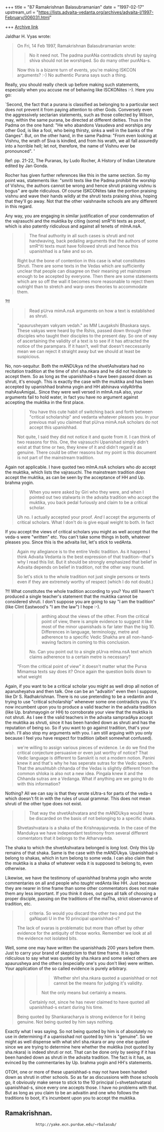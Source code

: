 +++
title = "87 Ramakrishnan Balasubramanian"
date = "1997-02-17"
upstream_url = "https://lists.advaita-vedanta.org/archives/advaita-l/1997-February/006031.html"

+++
[Archive link](https://lists.advaita-vedanta.org/archives/advaita-l/1997-February/006031.html)

Jaldhar H. Vyas wrote:

> On Fri, 14 Feb 1997, Ramakrishnan Balasubramanian wrote:
>
> > No it need not. The padma purANa contradicts shruti by saying shiva should
 not
> > be worshiped. So do many other purANa-s.
>
> Now this is a bizarre turn of events, you're making ISKCON arguments? :-)
> No authentic Purana says such a thing.

Really, you should really check up before making such statements, especially
when you accuse me of behaving like ISCKONites :-). Here you go:

`Second, the fact that a purana is classified as belonging to a particular sect
does not prevent it from paying attention to other Gods. Conversely even the
aggressively sectarian statements, such as those collected by Wilson, may,
within the same purana, be directed at different deities. Thus in the Padma on
the one hand: "He who abandons Vasudeva and worships any other God, is like a
fool, who being thirsty, sinks a well in the banks of the Ganges". But, on the
other hand, in the same Padma: "From even looking at Vishnu, the wrath of Siva
is kindled, and from his wrath, we all fall assuredly into a horrible hell; let
not, therefore, the name of Vishnu ever be pronounced". '

Ref: pp. 21-22, The Puranas, by Ludo Rocher, A History of Indian Literature
edited by Jan Gonda.

Rocher has given further references like this in the same section. So my point
was, statements like: "smriti texts like the Padma prohibit the worship of
Vishnu, the authors cannot be wrong and hence shruti praising vishnu is bogus"
are quite ridiculous. Of course ISKCONites take the portion praising vishnu and
wave their hands wildly at the shruti texts praising shiva, hoping that they'll
go away. Not that the other vaishnavite schools are any different in this
regard.

Any way, you are engaging in similar justification of your condemnation of the
vajrasuchi and the muktika by citing (some) smR^iti texts as proof, which is
also patently ridiculous and against all tenets of mImA.nsA.

> > The final authority in all such cases
> > is shruti and not handwaving, back pedaling arguments that the authors of
 some
> > smR^iti texts must have followed shruti and hence this upanishhad is a fake
> > and so on.
> >
>
> Right but the bone of contention in this case is what constitutes Shruti.
> There are some texts in the Vedas which are sufficiently unclear that
> people can disagree on their meaning yet mainstream enough to be accepted
> by everyone.  Then there are some statements which are so off the wall it
> becomes more reasonable to reject them outright than to stretch and warp
> ones theories to accommodate them.

?!!

> > Read pUrva mimA.nsA arguments on how a text is established as shruti.
> >
>
> "apaurusheyam vakyam vedah." as MM Laugakshi Bhaskara says.  These vakyas
> were heard by the Rshis, passed down through their disciples who taught
> their disciples to the present day.  So one of way of ascertaining the
> validity of a text is to see if it has attracted the notice of the
> parampara. If it hasn't, well that doesn't neccessarily mean we can reject
> it straight away but we should at least be suspicious.

No, non-sequitur. Both the mANDUkya nd the shvetAshvatara had no recitation
tradition at the time of shrI sha.nkara and he did not hesitate to accept them.
So as long as the upanishhad-s have been passed down as shruti, it's enough.
This is exactly the case with the muktika and has been accepted by upanishhad
brahma yogin and HH abhinava vidyAtIrtha mahAsvAmigaL. Since they were well
versed in mImA.nsA also, your arguments fail to hold water, in fact you have no
argument against accepting the muktika in the first place.

> > You have this cute habit of switching back and forth between "critical
> > scholarship" and vedanta whatever pleases you. In your previous mail you
> > claimed
> > that pUrva mimA.nsA scholars do not accept this upanishhad.
>
> Not quite, I said they did not notice it and quote from it.  I can think
> of two reasons for this.  One, the vajrasuchi Upanishad simply didn't
> exist at that time or two, they knew of it and didn't regard it as
> genuine.  There could be other reasons but my point is this document is
> not part of the mainstream tradition.

Again not applicable. I have quoted two mImA.nsA scholars who _do_ accept the
muktika, which lists the vajrasuchi. The mainstream tradition _does_ accept
the muktika, as can be seen by the acceptance of HH and Up. brahma yogin.

>  > When you were asked
> > by Giri who they were, and when I pointed out two stalwarts in the advaita
> > tradition who accept the muktika, you back pedal furiously and claim to be a
> > critical scholar.
>
> Uh no. I actually accepted your proof.  _And_ I accept the arguments of
> critical scholars.  What I don't do is give equal weight to both.  In fact

If you accept the views of critical scholars you might as well accept that the
veda-s were "written" etc. You can't take some things in both, whatever pleases
you. Since this is the advaita list, let's stick to vedAnta.

> Again my allegiance is to the entire Vedic tradition.  As it happens I
> think Advaita Vedanta is the best expression of that tradition--that's why
> I read this list.  But it should be strongly emphasized that belief in
> Advaita depends on belief in tradition, not the other way round.
>
> So let's stick to the whole tradition not just single persons or texts
> even if they are extremely worthy of respect (which I do not doubt.)

?!! What constitutes the whole tradition according to you? You still haven't
produced a single teacher's statement that the muktika cannot be considered
shruti. I don't suppose you are going to say "I am the tradition" (like Clint
Eastwood's "I am the law") I hope :-).

> > > anthing about the views of the other.  From the critical point of view,
> > > there is ample evidence to suggest it like most of the minor upanishads is
> > > far later than the big 10.  Differences in language, terminology, metre
> > > and adherence to a specific Vedic Shakha are all non-hand-waving factors
> > > in coming to this conclusion.
> >
> > No. Can you point out to a single pUrva mIma.nsA text which claims adherence
> > to a certain metre is necessary?
>
> "From the critical point of view" it doesn't matter what the Purva Mimamsa
> texts say does it?  Once again the question boils down to what weight

Again, if you want to be a critical scholar you might as well drop all notion
of aparusheyatva and then talk. One can be an "advaitin" even then I suppose,
like Dr S. Radhakrishnan. There is no use pretending to be a vedantin and
trying to use "critical scholarship" whenever some one contradicts you. It's
now incumbent upon you to produce a valid teacher in the advaita tradition
(like Up. brahmayogin or HH) to corroborate your view that the muktika is not
shruti. As I see it the valid teachers in the advaita sampradAya accept the
muktika as shruti, since it has been handed down as shruti and has the
reputation of being so. So if you want to go against tradition, that's your
wish. I'll also stop my arguments with you. I am still arguing with you only
because I feel you have respect for tradition (albeit somewhat confused).

> we're willing to assign various pieces of evidence.  I.e do we find the
> critical conjecture persuasive or even just worthy of notice?  That Vedic
> language is different to Sanskrit is not a modern notion.  Panini knew it
> and that's why he has seperate sutras for the Vedic speech.  That the
> anushtubh chhanda of the Vedas is slightly different from the common
> shloka is also not a new idea.  Pingala knew it and the Chhanda sutras are
> a Vedanga.  What if anything are we going to do with this information?

Nothing? All we can say is that they wrote sUtra-s for parts of the veda-s
which doesn't fit in with the rules of usual grammar. This does not mean shruti
of the other type does not exist.

> > That way the shvetAshvatara and the
> > mANDUkya
> > would have be discarded on the basis of not belonging to a specific shaka.
>
> Shvetashvatara is a shaka of the Krishnayajurveda.  In the case of the
> Mandukya we have independant testimony from several different comentators
> that it belongs to the Atharvaveda.

The shaka to which the shvetAshvatara belonged is _long_ lost. Only this Up
remains of that shaka. Same is the case with the mANDUkya. Upanishhad-s belong
to shakas, which in turn belong to some veda. I can also claim that the muktika
is a shaka of whatever veda it is supposed to belong to, even otherwise.

Likewise, we have the testimony of upanishhad brahma yogin who wrote
commentaries on all and people who _taught_ vedAnta like HH. Just because they
are nearer in time frame than some other commentators does not make them any
less important. If you think it does, out goes all talk of choosing a proper
disciple, passing on the traditions of the maTha, strict observance of
tradition, etc.

> > criteria. So would you discard the other two and put the gaNapati U in the
 10
> > principal upanishhad-s?
> >
>
> The lack of svaras is problematic but more than offset by other evidence
> for the antiquity of those works.  Remember we look at all the evidence
> not isolated bits.

Well, some one may have written the upanishhads 200 years before them. Just to
carry your brand of skepticism to that time frame. It is quite ridiculous to
say what was quoted by sha.nkara and some select others are apaurusheya and
the others (especially one's you don't like) were written. Your application of
the so called evidence is purely arbitrary.

> > > > Whether shrI sha.nkara quoted a upanishhad or not cannot be the means
 for
> > > > judging it's validity.
> > >
> > > Not the only means but certainly a means.
> >
> > Certainly not, since he has never claimed to have quoted all
> >upanishhad-s extant
> > during his time.
> >
>
> Being quoted by Shankaracharya is strong evidence for it being genuine.
> Not being quoted by him says nothing.

Exactly what I was saying. So not being quoted by him is of absolutely no use
in determining if a upanisshad not quoted by him is "genuine". So we might as
well dispense with what shrI sha.nkara or any one else quoted since we are
trying to determine here whether the muktika (not quoted by sha.nkara) is
indeed shruti or not. That can be done only by seeing if it has been handed
down as shruti in the advaita tradition. The fact is it has, as evinced by the
commentaries by Up. brahma yogin and HH's statements.

OTOH, one or more of these upanishhad-s may not have been handed down as shruti
in other schools. So as far as discussions with those schools go, it obviously
make sense to stick to the 10 principal (+shvetashvatara) upanishhad-s, since
every one accepts those. I have no problems with that. But as long as you claim
to be an advaitin and one who follows the traditions to boot, it's incumbent
upon you to accept the muktika.

Ramakrishnan.
--
                  http://yake.ecn.purdue.edu/~rbalasub/

